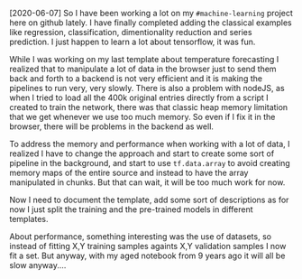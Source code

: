 [2020-06-07]
So I have been working a lot on my `#machine-learning` project here on github lately. I have finally completed adding the classical examples like regression, classification, dimentionality reduction and series prediction. I just happen to learn a lot about tensorflow, it was fun.

While I was working on my last template about temperature forecasting I realized that to manipulate a lot of data in the browser just to send them back and forth to a backend is not very efficient and it is making the pipelines to run very, very slowly. There is also a problem with nodeJS, as when I tried to load all the 400k original entries directly from a script I created to train the network, there was that classic heap memory limitation that we get whenever we use too much memory. So even if I fix it in the browser, there will be problems in the backend as well.

To address the memory and performance when working with a lot of data, I realized I have to change the approach and start to create some sort of pipeline in the background, and start to use `tf.data.array` to avoid creating memory maps of the entire source and instead to have the array manipulated in chunks. But that can wait, it will be too much work for now.

Now I need to document the template, add some sort of descriptions as for now I just split the training and the pre-trained models in different templates.

About performance, something interesting was the use of datasets, so instead of fitting X,Y training samples againts X,Y validation samples I now fit a set. But anyway, with my aged notebook from 9 years ago it will all be slow anyway....